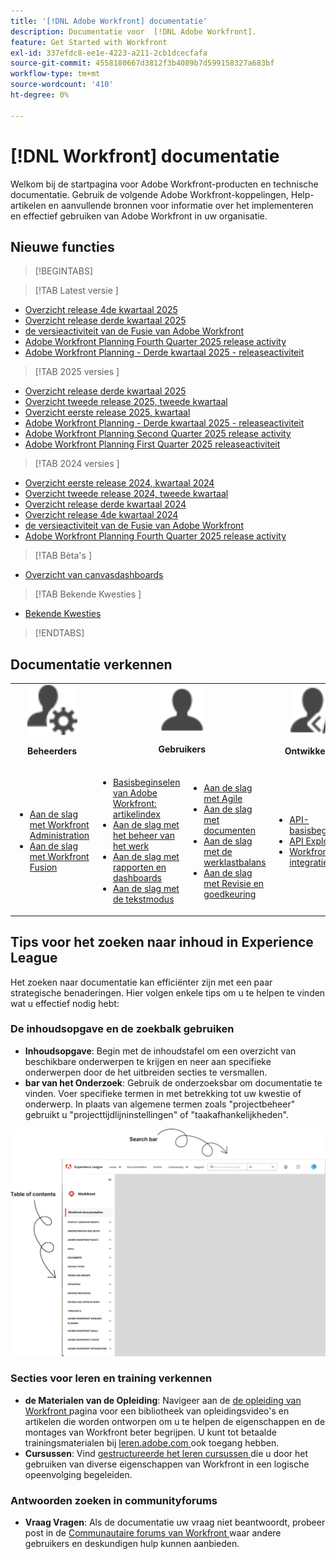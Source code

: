 ```yaml
---
title: '[!DNL Adobe Workfront] documentatie'
description: Documentatie voor  [!DNL Adobe Workfront].
feature: Get Started with Workfront
exl-id: 337efdc8-ee1e-4223-a211-2cb1dcecfafa
source-git-commit: 4558180667d3812f3b4089b7d599158327a683bf
workflow-type: tm+mt
source-wordcount: '410'
ht-degree: 0%

---
```


# [!DNL Workfront] documentatie

Welkom bij de startpagina voor Adobe Workfront-producten en technische documentatie. Gebruik de volgende Adobe Workfront-koppelingen, Help-artikelen en aanvullende bronnen voor informatie over het implementeren en effectief gebruiken van Adobe Workfront in uw organisatie.

## Nieuwe functies

>[!BEGINTABS]

>[!TAB  Latest versie ]

* [Overzicht release 4de kwartaal 2025](/help/quicksilver/product-announcements/product-releases/25-q4-release-activity/25-q4-release-overview.md)
* [Overzicht release derde kwartaal 2025](/help/quicksilver/product-announcements/product-releases/25-q3-release-activity/25-q3-release-overview.md)
* [ de versieactiviteit van de Fusie van Adobe Workfront ](https://experienceleague.adobe.com/nl/docs/workfront-fusion/using/fusion-release-activity/fusion-release-activity)
* [Adobe Workfront Planning Fourth Quarter 2025 release activity](/help/quicksilver/product-announcements/product-releases/planning-release-activity/planning-release-activity-25-q4.md)
* [Adobe Workfront Planning - Derde kwartaal 2025 - releaseactiviteit](/help/quicksilver/product-announcements/product-releases/planning-release-activity/planning-release-activity-25-q3.md)

>[!TAB  2025 versies ]

* [Overzicht release derde kwartaal 2025](/help/quicksilver/product-announcements/product-releases/25-q3-release-activity/25-q3-release-overview.md)
* [Overzicht tweede release 2025, tweede kwartaal](/help/quicksilver/product-announcements/product-releases/25-q2-release-activity/25-q2-release-overview.md)
* [Overzicht eerste release 2025, kwartaal](/help/quicksilver/product-announcements/product-releases/25-q1-release-activity/25-q1-release-overview.md)
* [Adobe Workfront Planning - Derde kwartaal 2025 - releaseactiviteit](/help/quicksilver/product-announcements/product-releases/planning-release-activity/planning-release-activity-25-q3.md)
* [Adobe Workfront Planning Second Quarter 2025 release activity](/help/quicksilver/product-announcements/product-releases/planning-release-activity/planning-release-activity-25-q2.md)
* [Adobe Workfront Planning First Quarter 2025 releaseactiviteit](/help/quicksilver/product-announcements/product-releases/planning-release-activity/planning-release-activity-25-q1.md)


>[!TAB  2024 versies ]

* [Overzicht eerste release 2024, kwartaal 2024](/help/quicksilver/product-announcements/product-releases/24-q1-release-activity/24-q1-release-overview.md)
* [Overzicht tweede release 2024, tweede kwartaal](/help/quicksilver/product-announcements/product-releases/24-q2-release-activity/24-q2-release-overview.md)
* [Overzicht release derde kwartaal 2024](/help/quicksilver/product-announcements/product-releases/24-q3-release-activity/24-q3-release-overview.md)
* [Overzicht release 4de kwartaal 2024](/help/quicksilver/product-announcements/product-releases/24-q4-release-activity/24-q4-release-overview.md)
* [ de versieactiviteit van de Fusie van Adobe Workfront ](https://experienceleague.adobe.com/nl/docs/workfront-fusion/using/fusion-release-activity/fusion-release-activity)
* [Adobe Workfront Planning Fourth Quarter 2025 release activity](/help/quicksilver/product-announcements/product-releases/planning-release-activity/planning-release-activity-24-q4.md)

>[!TAB  Bèta&#39;s ]

* [Overzicht van canvasdashboards](/help/quicksilver/reports-and-dashboards/dashboards/creating-and-managing-dashboards/canvas-dashboards-overview.md)

>[!TAB  Bekende Kwesties ]

* [ Bekende Kwesties ](https://experienceleague.adobe.com/nl/docs/workfront-known-issues/issues/overview)


>[!ENDTABS]


## Documentatie verkennen

<table>

<tr>
    <td style="text-align: center;"><img src="assets/admin.svg" style="width: 80px; height: 80px;"><p><b>Beheerders</b></p></td>
    <td colspan="2" style="text-align: center;"><img src="assets/user.svg" style="width: 75px; height: 75px;"><p><b>Gebruikers</b></p></td>
    <td style="text-align: center;"><img src="assets/developer.svg" style="width: 80px; height: 80px;"><p><b>Ontwikkelaars</b></p></td>
  </tr>
  <tr>
    <td>
    <ul>
    <li><a href="/help/quicksilver/administration-and-setup/get-started-wf-administration/get-started-with-wf-administration.md">Aan de slag met Workfront Administration</a></li>
    <li><a href="https://experienceleague.adobe.com/nl/docs/workfront-fusion/using/get-started-with-fusion/get-started-fusion-toc">Aan de slag met Workfront Fusion</li>
    </ul>
 </td>
    <td>
        <ul>
        <li><a href="/help/quicksilver/workfront-basics/workfront-basics.md">Basisbeginselen van Adobe Workfront: artikelindex</a></li>
        <li><a href="/help/quicksilver/manage-work/manage-work.md">Aan de slag met het beheer van het werk</a></li>
        <li><a href="/help/quicksilver/reports-and-dashboards/reports-and-dashboards-overview.md">Aan de slag met rapporten en dashboards</a></li>
        <li><a href="/help/quicksilver/reports-and-dashboards/reports/text-mode/text-mode-resources.md">Aan de slag met de tekstmodus</a></li>
        </ul>
    </td>
    <td><ul>
        <li><a href="/help/quicksilver/agile/agile-overview.md">Aan de slag met Agile</a></li>
        <li><a href="/help/quicksilver/documents/documents-overview.md">Aan de slag met documenten</a></li>
        <li><a href="/help/quicksilver/resource-mgmt/workload-balancer/workload-balancer.md">Aan de slag met de werklastbalans</a></li>
        <li><a href="/help/quicksilver/resource-mgmt/workload-balancer/overview-workload-balancer.md">Aan de slag met Revisie en goedkeuring</a></li>
        </ul></td>
    <td><ul>
        <li><a href="/help/quicksilver/wf-api/general/api-basics.md">API-basisbeginselen</a></li>
        <li><a href="https://developer.adobe.com/workfront/api-explorer/">API Explorer</a></li>
        <li><a href="/help/quicksilver/workfront-integrations-and-apps/workfront-integrations.md">Workfront-integratie</a></li>
        </ul></td>
  </tr>
</table>

## Tips voor het zoeken naar inhoud in Experience League

Het zoeken naar documentatie kan efficiënter zijn met een paar strategische benaderingen. Hier volgen enkele tips om u te helpen te vinden wat u effectief nodig hebt:

### De inhoudsopgave en de zoekbalk gebruiken

* **Inhoudsopgave**: Begin met de inhoudstafel om een overzicht van beschikbare onderwerpen te krijgen en neer aan specifieke onderwerpen door de het uitbreiden secties te versmallen.
* **bar van het Onderzoek**: Gebruik de onderzoeksbar om documentatie te vinden. Voer specifieke termen in met betrekking tot uw kwestie of onderwerp. In plaats van algemene termen zoals &quot;projectbeheer&quot; gebruikt u &quot;projecttijdlijninstellingen&quot; of &quot;taakafhankelijkheden&quot;.

![](assets/exl-site-nav.png)

### Secties voor leren en training verkennen

* **de Materialen van de Opleiding**: Navigeer aan de [ de opleiding van Workfront ](https://experienceleague.adobe.com/nl/browse/workfront) pagina voor een bibliotheek van opleidingsvideo&#39;s en artikelen die worden ontworpen om u te helpen de eigenschappen en de montages van Workfront beter begrijpen. U kunt tot betaalde trainingsmaterialen bij [ leren.adobe.com ](https://learning.adobe.com/) ook toegang hebben.
* **Cursussen**: Vind [ gestructureerde het leren cursussen ](https://experienceleague.adobe.com/home?lang=nl-NL&Solution=Workfront#courses) die u door het gebruiken van diverse eigenschappen van Workfront in een logische opeenvolging begeleiden.

### Antwoorden zoeken in communityforums

* **Vraag Vragen**: Als de documentatie uw vraag niet beantwoordt, probeer post in de [ Communautaire forums van Workfront ](https://experienceleaguecommunities.adobe.com/t5/workfront/ct-p/workfront?profile.language=en) waar andere gebruikers en deskundigen hulp kunnen aanbieden.
